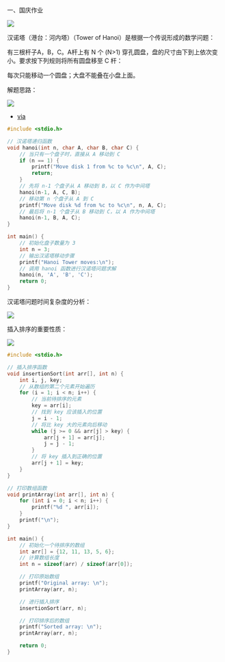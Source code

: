 一、国庆作业

![](https://vip2.loli.io/2023/09/28/b5Siso7FH6AQxlc.webp)

汉诺塔（港台：河内塔）（Tower of Hanoi）是根据一个传说形成的数学问题：

有三根杆子A，B，C。A杆上有 N 个 (N>1) 穿孔圆盘，盘的尺寸由下到上依次变小。要求按下列规则将所有圆盘移至 C 杆：

每次只能移动一个圆盘；大盘不能叠在小盘上面。

解题思路：

![](https://vip2.loli.io/2023/09/28/UoYbuMF8wZHfdkp.webp)

- [via](https://www.bilibili.com/video/BV1SP4y137E9)


```c
#include <stdio.h>

// 汉诺塔递归函数
void hanoi(int n, char A, char B, char C) {
    // 当只有一个盘子时，直接从 A 移动到 C
    if (n == 1) {
        printf("Move disk 1 from %c to %c\n", A, C);
        return;
    }
    // 先将 n-1 个盘子从 A 移动到 B，以 C 作为中间塔
    hanoi(n-1, A, C, B);
    // 移动第 n 个盘子从 A 到 C
    printf("Move disk %d from %c to %c\n", n, A, C);
    // 最后将 n-1 个盘子从 B 移动到 C，以 A 作为中间塔
    hanoi(n-1, B, A, C);
}

int main() {
    // 初始化盘子数量为 3
    int n = 3;
    // 输出汉诺塔移动步骤
    printf("Hanoi Tower moves:\n");
    // 调用 hanoi 函数进行汉诺塔问题求解
    hanoi(n, 'A', 'B', 'C');
    return 0;
}
```

汉诺塔问题时间复杂度的分析：

![](https://vip2.loli.io/2023/09/28/qTXpKn4jQZy7fBM.webp)

插入排序的重要性质：

![](https://vip2.loli.io/2023/09/28/bGSQOE29R7pwWyY.webp)

```c
#include <stdio.h>

// 插入排序函数
void insertionSort(int arr[], int n) {
    int i, j, key;
    // 从数组的第二个元素开始遍历
    for (i = 1; i < n; i++) {
        // 当前待排序的元素
        key = arr[i];
        // 找到 key 应该插入的位置
        j = i - 1;
        // 将比 key 大的元素向后移动
        while (j >= 0 && arr[j] > key) {
            arr[j + 1] = arr[j];
            j = j - 1;
        }
        // 将 key 插入到正确的位置
        arr[j + 1] = key;
    }
}

// 打印数组函数
void printArray(int arr[], int n) {
    for (int i = 0; i < n; i++) {
        printf("%d ", arr[i]);
    }
    printf("\n");
}

int main() {
    // 初始化一个待排序的数组
    int arr[] = {12, 11, 13, 5, 6};
    // 计算数组长度
    int n = sizeof(arr) / sizeof(arr[0]);

    // 打印原始数组
    printf("Original array: \n");
    printArray(arr, n);

    // 进行插入排序
    insertionSort(arr, n);

    // 打印排序后的数组
    printf("Sorted array: \n");
    printArray(arr, n);

    return 0;
}
```